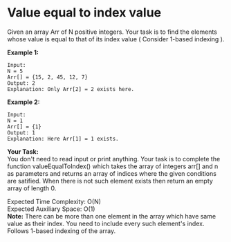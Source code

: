 # Value equal to index value 

Given an array Arr of N positive integers. Your task is to find the elements whose value is equal to that of its index value ( Consider 1-based indexing ).

**Example 1:**
```
Input: 
N = 5
Arr[] = {15, 2, 45, 12, 7}
Output: 2
Explanation: Only Arr[2] = 2 exists here.
```
**Example 2:**
```
Input: 
N = 1
Arr[] = {1}
Output: 1
Explanation: Here Arr[1] = 1 exists.
```
**Your Task:**<br>
You don't need to read input or print anything. Your task is to complete the function valueEqualToIndex() which takes the array of integers arr[] and n as parameters and returns an array of indices where the given conditions are satified. When there is not such element exists then return an empty array of length 0.

Expected Time Complexity: O(N)<br>
Expected Auxiliary Space: O(1)<br>
**Note:** There can be more than one element in the array which have same value as their index. You need to include every such element's index. Follows 1-based indexing of the array.
